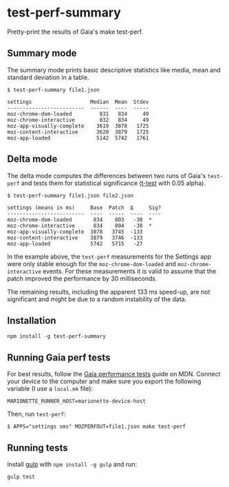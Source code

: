 test-perf-summary
=================

Pretty-print the results of Gaia's make test-perf.


Summary mode
------------

The summary mode prints basic descriptive statistics like media, mean and 
standard deviation in a table.

    $ test-perf-summary file1.json

    settings                   Median  Mean  Stdev
    -------------------------  ------  ----  -----
    moz-chrome-dom-loaded         831   834     49
    moz-chrome-interactive        832   834     49
    moz-app-visually-complete    3619  3878   1725
    moz-content-interactive      3620  3879   1725
    moz-app-loaded               5142  5742   1761



Delta mode
----------

The delta mode computes the differences between two runs of Gaia's `test-perf` 
and tests them for statistical significance ([t-test][] with 0.05 alpha).

[t-test]: https://en.wikipedia.org/wiki/Student%27s_t-test

    $ test-perf-summary file1.json file2.json

    settings (means in ms)     Base  Patch  Δ     Sig?
    -------------------------  ----  -----  ----  ----
    moz-chrome-dom-loaded       834    803   -30  *   
    moz-chrome-interactive      834    804   -30  *   
    moz-app-visually-complete  3878   3745  -133      
    moz-content-interactive    3879   3746  -133      
    moz-app-loaded             5742   5715   -27      

In the example above, the `test-perf` measurements for the Settings app were 
only stable enough for the `moz-chrome-dom-loaded` and `moz-chrome-interactive` 
events.  For these measurements it is valid to assume that the patch improved 
the performance by 30 milliseconds.

The remaining results, including the apparent 133 ms speed-up, are not 
significant and might be due to a random instability of the data.


Installation
------------

    npm install -g test-perf-summary


Running Gaia perf tests
-----------------------

For best results, follow the [Gaia performance tests][] guide on MDN.  Connect 
your device to the computer and make sure you export the following variable (I 
use a `local.mk` file):

    MARIONETTE_RUNNER_HOST=marionette-device-host

Then, run `test-perf`:

    $ APPS="settings sms" MOZPERFOUT=file1.json make test-perf

[Gaia performance tests]: https://developer.mozilla.org/en-US/Firefox_OS/Platform/Automated_testing/Gaia_performance_tests


Running tests
-------------

Install [gulp][] with `npm install -g gulp` and run:

    gulp test

[gulp]: http://gulpjs.com/

